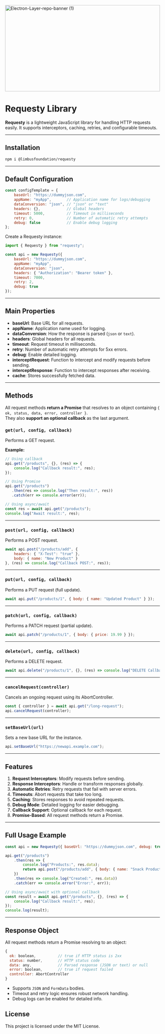 
<img style="width: 100%;" width="1338" height="280" alt="Electron-Layer-repo-banner (1)" src="https://github.com/user-attachments/assets/c39dc93b-aea0-4d79-8cac-0d452e159b51" />

# Requesty Library

**Requesty** is a lightweight JavaScript library for handling HTTP requests easily. It supports interceptors, caching, retries, and configurable timeouts.

---

## Installation

```bash
npm i @limbusfoundation/requesty
```

---

## Default Configuration

```javascript
const configTemplate = {
    baseUrl: "https://dummyjson.com",
    appName: "myApp",       // Application name for logs/debugging
    dataConversion: "json", // "json" or "text"
    headers: {},            // Global headers
    timeout: 5000,          // Timeout in milliseconds
    retry: 0,               // Number of automatic retry attempts
    debug: false            // Enable debug logging
};
```

Create a Requesty instance:

```javascript
import { Requesty } from "requesty";

const api = new Requesty({
    baseUrl: "https://dummyjson.com",
    appName: "myApp",
    dataConversion: "json",
    headers: { "Authorization": "Bearer token" },
    timeout: 7000,
    retry: 2,
    debug: true
});
```

---

## Main Properties

- **baseUrl**: Base URL for all requests.
- **appName**: Application name used for logging.
- **dataConversion**: How the response is parsed (`json` or `text`).
- **headers**: Global headers for all requests.
- **timeout**: Request timeout in milliseconds.
- **retry**: Number of automatic retry attempts for 5xx errors.
- **debug**: Enable detailed logging.
- **interceptRequest**: Function to intercept and modify requests before sending.
- **interceptResponse**: Function to intercept responses after receiving.
- **cache**: Stores successfully fetched data.

---

## Methods

All request methods **return a Promise** that resolves to an object containing `{ ok, status, data, error, controller }`.  
They also **support an optional callback** as the last argument.

### `get(url, config, callback)`
Performs a GET request.

**Example:**
```javascript
// Using callback
api.get("/products", {}, (res) => {
    console.log("Callback result:", res);
});

// Using Promise
api.get("/products")
   .then(res => console.log("Then result:", res))
   .catch(err => console.error(err));

// Using async/await
const res = await api.get("/products");
console.log("Await result:", res);
```

---

### `post(url, config, callback)`
Performs a POST request.

```javascript
await api.post("/products/add", {
    headers: { "X-Test": "true" },
    body: { name: "New Product" }
}, (res) => console.log("Callback POST:", res));
```

---

### `put(url, config, callback)`
Performs a PUT request (full update).

```javascript
await api.put("/products/1", { body: { name: "Updated Product" } });
```

---

### `patch(url, config, callback)`
Performs a PATCH request (partial update).

```javascript
await api.patch("/products/1", { body: { price: 19.99 } });
```

---

### `delete(url, config, callback)`
Performs a DELETE request.

```javascript
await api.delete("/products/1", {}, (res) => console.log("DELETE Callback:", res));
```

---

### `cancelRequest(controller)`
Cancels an ongoing request using its AbortController.

```javascript
const { controller } = await api.get("/long-request");
api.cancelRequest(controller);
```

---

### `setBaseUrl(url)`
Sets a new base URL for the instance.

```javascript
api.setBaseUrl("https://newapi.example.com");
```

---

## Features

1. **Request Interceptors**: Modify requests before sending.
2. **Response Interceptors**: Handle or transform responses globally.
3. **Automatic Retries**: Retry requests that fail with server errors.
4. **Timeouts**: Abort requests that take too long.
5. **Caching**: Stores responses to avoid repeated requests.
6. **Debug Mode**: Detailed logging for easier debugging.
7. **Callback Support**: Optional callback for each request.
8. **Promise-Based**: All request methods return a Promise.

---

## Full Usage Example

```javascript
const api = new Requesty({ baseUrl: "https://dummyjson.com", debug: true });

api.get("/products")
    .then(res => {
        console.log("Products:", res.data);
        return api.post("/products/add", { body: { name: "Snack Product" } });
    })
    .then(res => console.log("Created:", res.data))
    .catch(err => console.error("Error:", err));

// Using async/await with optional callback
const result = await api.get("/products", {}, (res) => {
    console.log("Callback result:", res);
});
console.log(result);
```

---

## Response Object

All request methods return a Promise resolving to an object:

```javascript
{
  ok: boolean,          // true if HTTP status is 2xx
  status: number,       // HTTP status code
  data: any,            // Parsed response (JSON or text) or null
  error: boolean,       // true if request failed
  controller: AbortController
}
```

- Supports `JSON` and `FormData` bodies.
- Timeout and retry logic ensures robust network handling.
- Debug logs can be enabled for detailed info.



## License

This project is licensed under the MIT License.

